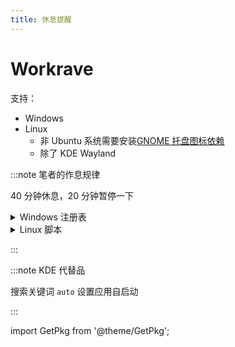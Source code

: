 ```yaml
---
title: 休息提醒
---
```


# Workrave

支持：

- Windows
- Linux
  - 非 Ubuntu 系统需要安装<a href="/docs/linux/mustdo/gnome/panel#扩展推荐" target="_blank" >GNOME 托盘图标依赖</a>
  - 除了 KDE Wayland

<GetPkg name="workrave" apt dnf choco winget pacman />

:::note 笔者的作息规律

40 分钟休息，20 分钟暂停一下

<details className="let-details-to-gray">
    <summary>Windows 注册表</summary>

```bat
reg add "HKCU\Software\Microsoft\Windows NT\CurrentVersion\AppCompatFlags\Layers" /v "C:\Program Files (x86)\Workrave\lib\Workrave.exe" /t REG_SZ /f /d "~ HIGHDPIAWARE"

reg add HKCU\Software\Workrave\timers\micro_pause /v auto_reset /t REG_SZ /d 12 /f
reg add HKCU\Software\Workrave\timers\micro_pause /v limit /t REG_SZ /d 1200 /f
reg add HKCU\Software\Workrave\timers\micro_pause /v snooze /t REG_SZ /d 120 /f

reg add HKCU\Software\Workrave\timers\rest_break /v auto_reset /t REG_SZ /d 480 /f
reg add HKCU\Software\Workrave\timers\rest_break /v limit /t REG_SZ /d 2400 /f
reg add HKCU\Software\Workrave\timers\rest_break /v snooze /t REG_SZ /d 300 /f

reg add HKCU\Software\Workrave\breaks\daily_limit /v enabled /t REG_SZ /d 0 /f
reg add HKCU\Software\Workrave\gui\breaks /v block_mode /t REG_SZ /d 0 /f
reg add HKCU\Software\Workrave\gui\breaks\rest_break /v exercises /t REG_SZ /d 4 /f
reg add HKCU\Software\Workrave\gui\breaks\rest_break /v auto_natural /t REG_SZ /d 1 /f
reg add HKCU\Software\Workrave\gui /v closewarn_enabled /t REG_SZ /d 0 /f
reg add HKCU\Software\Workrave\general /v usage-mode /t REG_SZ /d 1 /f

```

</details>

 <details className="let-details-to-gray">
<summary>Linux 脚本</summary>

```shell
cat << END | dconf load /org/workrave/timers/
[micro-pause]
auto-reset=12
limit=1200
snooze=120
[rest-break]
auto-reset=480
limit=2400
snooze=300
END

cat << END | dconf load /org/workrave/gui/breaks/rest-break/
[/]
auto-natural=true
exercises=4
END

dconf write /org/workrave/breaks/daily-limit/enabled false
dconf write /org/workrave/gui/breaks/block-mode 0
dconf write /org/workrave/general/usage-mode 1
```

打开 gnome-tweaks 添加开机启动程序

Wayland Bug 修复: [问题来源](https://github.com/rcaelers/workrave/issues/94)

```
cd ~/.local/share/applications/
cp /usr/share/applications/workrave.desktop .
sed -i "/Exec/ s/$/ --display=:0/" workrave.desktop
cd -
```

</details>

:::

:::note KDE 代替品

<GetPkg name="rsibreak" apt pacman dnf />

搜索关键词 `auto` 设置应用自启动

:::

import GetPkg from '@theme/GetPkg';
